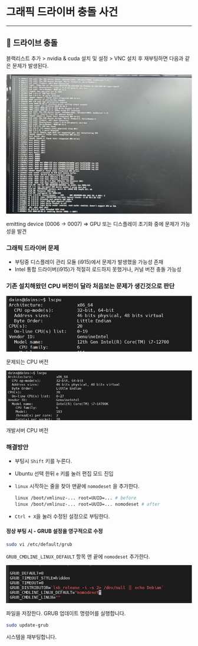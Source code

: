 # 그래픽 드라이버 충돌 사건

<hr>

## 🤔 드라이브 충돌
블랙리스트 추가 > nvidia & cuda 설치 및 설정 > VNC 설치 후 재부팅하면 다음과 같은 문제가 발생된다.

![](./img/3/1.png)

emitting device (0006 -> 0007) => GPU 또는 디스플레이 초기화 중에 문제가 가능성을 발견
### 그래픽 드라이버 문제
 - 부팅중 디스플레이 관리 모듈 (i915)에서 문제가 발생했을 가능성 존재
 - Intel 통합 드라이버(i915)가 적절히 로드하지 못했거나, 커널 버전 충돌 가능성

### 기존 설치해왔던 CPU 버전이 달라 처음보는 문제가 생긴것으로 판단
![](./img/3/2.png)

문제되는 CPU 버전

![](./img/3/4.png)

개발서버 CPU 버전

### 해결방안
- 부팅시 `Shift` 키를 누른다.
- Ubuntu 선택 한뒤 `e` 키를 눌러 편집 모드 진입
- `linux` 시작하는 줄을 찾아 맨끝에 `nomodeset` 을 추가한다.

  ```bash
  linux /boot/vmlinuz-... root=UUID=... # before
  linux /boot/vmlinuz-... root=UUID=... nomodeset # after
  ```
  
- `Ctrl + X`을 눌러 수정된 설정으로 부팅한다.

#### 정상 부팅 시 - GRUB 설정을 영구적으로 수정

```bash
sudo vi /etc/default/grub
```

`GRUB_CMDLINE_LINUX_DEFAULT` 항목 맨 끝에 `nomodeset` 추가한다.

![](./img/3/3.png)

파일을 저장한다.
GRUB 업데이트 명령어를 실행합니다.

```bash
sudo update-grub
```

시스템을 재부팅합니다.


